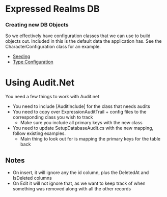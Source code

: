 # Expressed Realms DB

### Creating new DB Objects

So we effectively have configuration classes that we can use to build objects out.  Included in this is the default data
the application has.  See the CharacterConfiguration class for an example.

* [Seeding](https://code-maze.com/migrations-and-seed-data-efcore/)
* [Type Configuration](https://stackoverflow.com/questions/46978332/use-ientitytypeconfiguration-with-a-base-entity)

# Using Audit.Net
You need a few things to work with Audit.net
 - You need to include [AuditInclude] for the class that needs audits
 - You need to copy over ExpressionAuditTrail + config files to the corresponding class you wish to track
   - Make sure you include all primary keys with the new class
 - You need to update SetupDatabaseAudit.cs with the new mapping, follow existing examples.
   - Main thing to look out for is mapping the primary keys for the table back 

## Notes
 - On insert, it will ignore any the id column, plus the DeletedAt and IsDeleted columns
 - On Edit it will not ignore that, as we want to keep track of when something was removed along with all the other records